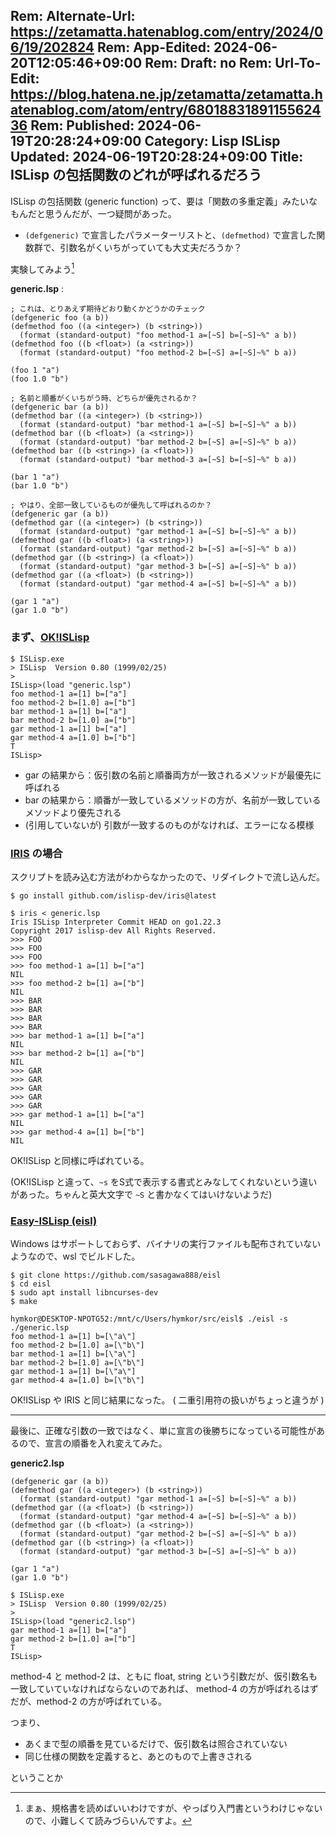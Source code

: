 Rem: Alternate-Url: https://zetamatta.hatenablog.com/entry/2024/06/19/202824
Rem: App-Edited: 2024-06-20T12:05:46+09:00
Rem: Draft: no
Rem: Url-To-Edit: https://blog.hatena.ne.jp/zetamatta/zetamatta.hatenablog.com/atom/entry/6801883189115562436
Rem: Published: 2024-06-19T20:28:24+09:00
Category: Lisp ISLisp
Updated: 2024-06-19T20:28:24+09:00
Title: ISLisp の包括関数のどれが呼ばれるだろう
---
ISLisp の包括関数 (generic function) って、要は「関数の多重定義」みたいなもんだと思うんだが、一つ疑問があった。

+ `(defgeneric)` で宣言したパラメーターリストと、`(defmethod)` で宣言した関数群で、引数名がくいちがっていても大丈夫だろうか？

実験してみよう[^1]

[^1]: まぁ、規格書を読めばいいわけですが、やっぱり入門書というわけじゃないので、小難しくて読みづらいんですよ。

**generic.lsp** :

```
; これは、とりあえず期待どおり動くかどうかのチェック
(defgeneric foo (a b))
(defmethod foo ((a <integer>) (b <string>))
  (format (standard-output) "foo method-1 a=[~S] b=[~S]~%" a b))
(defmethod foo ((b <float>) (a <string>))
  (format (standard-output) "foo method-2 b=[~S] a=[~S]~%" b a))

(foo 1 "a")
(foo 1.0 "b")

; 名前と順番がくいちがう時、どちらが優先されるか？
(defgeneric bar (a b))
(defmethod bar ((a <integer>) (b <string>))
  (format (standard-output) "bar method-1 a=[~S] b=[~S]~%" a b))
(defmethod bar ((b <float>) (a <string>))
  (format (standard-output) "bar method-2 b=[~S] a=[~S]~%" b a))
(defmethod bar ((b <string>) (a <float>))
  (format (standard-output) "bar method-3 a=[~S] b=[~S]~%" b a))

(bar 1 "a")
(bar 1.0 "b")

; やはり、全部一致しているものが優先して呼ばれるのか？
(defgeneric gar (a b))
(defmethod gar ((a <integer>) (b <string>))
  (format (standard-output) "gar method-1 a=[~S] b=[~S]~%" a b))
(defmethod gar ((b <float>) (a <string>))
  (format (standard-output) "gar method-2 b=[~S] a=[~S]~%" b a))
(defmethod gar ((b <string>) (a <float>))
  (format (standard-output) "gar method-3 b=[~S] a=[~S]~%" b a))
(defmethod gar ((a <float>) (b <string>))
  (format (standard-output) "gar method-4 a=[~S] b=[~S]~%" a b))

(gar 1 "a")
(gar 1.0 "b")
```

### まず、[OK!ISLisp](http://islisp.org/OKIISLisp.html)

```
$ ISLisp.exe
> ISLisp  Version 0.80 (1999/02/25)
>
ISLisp>(load "generic.lsp")
foo method-1 a=[1] b=["a"]
foo method-2 b=[1.0] a=["b"]
bar method-1 a=[1] b=["a"]
bar method-2 b=[1.0] a=["b"]
gar method-1 a=[1] b=["a"]
gar method-4 a=[1.0] b=["b"]
T
ISLisp>
```

+ gar の結果から：仮引数の名前と順番両方が一致されるメソッドが最優先に呼ばれる
+ bar の結果から：順番が一致しているメソッドの方が、名前が一致しているメソッドより優先される
+ (引用していないが) 引数が一致するのものがなければ、エラーになる模様

### [IRIS](https://github.com/islisp-dev/iris) の場合

スクリプトを読み込む方法がわからなかったので、リダイレクトで流し込んだ。

```
$ go install github.com/islisp-dev/iris@latest

$ iris < generic.lsp
Iris ISLisp Interpreter Commit HEAD on go1.22.3
Copyright 2017 islisp-dev All Rights Reserved.
>>> FOO
>>> FOO
>>> FOO
>>> foo method-1 a=[1] b=["a"]
NIL
>>> foo method-2 b=[1] a=["b"]
NIL
>>> BAR
>>> BAR
>>> BAR
>>> BAR
>>> bar method-1 a=[1] b=["a"]
NIL
>>> bar method-2 b=[1] a=["b"]
NIL
>>> GAR
>>> GAR
>>> GAR
>>> GAR
>>> GAR
>>> gar method-1 a=[1] b=["a"]
NIL
>>> gar method-4 a=[1] b=["b"]
NIL
```

OK!ISLisp と同様に呼ばれている。

(OK!ISLisp と違って、`~s` をS式で表示する書式とみなしてくれないという違いがあった。ちゃんと英大文字で `~S` と書かなくてはいけないようだ)

### [Easy-ISLisp (eisl)](https://github.com/sasagawa888/eisl)

Windows はサポートしておらず、バイナリの実行ファイルも配布されていないようなので、wsl でビルドした。

```
$ git clone https://github.com/sasagawa888/eisl
$ cd eisl
$ sudo apt install libncurses-dev
$ make
```

```
hymkor@DESKTOP-NPOTG52:/mnt/c/Users/hymkor/src/eisl$ ./eisl -s ./generic.lsp
foo method-1 a=[1] b=[\"a\"]
foo method-2 b=[1.0] a=[\"b\"]
bar method-1 a=[1] b=[\"a\"]
bar method-2 b=[1.0] a=[\"b\"]
gar method-1 a=[1] b=[\"a\"]
gar method-4 a=[1.0] b=[\"b\"]
```

OK!ISLisp や IRIS と同じ結果になった。
( 二重引用符の扱いがちょっと違うが )

---

最後に、正確な引数の一致ではなく、単に宣言の後勝ちになっている可能性があるので、宣言の順番を入れ変えてみた。

**generic2.lsp**

```
(defgeneric gar (a b))
(defmethod gar ((a <integer>) (b <string>))
  (format (standard-output) "gar method-1 a=[~S] b=[~S]~%" a b))
(defmethod gar ((a <float>) (b <string>))
  (format (standard-output) "gar method-4 a=[~S] b=[~S]~%" a b))
(defmethod gar ((b <float>) (a <string>))
  (format (standard-output) "gar method-2 b=[~S] a=[~S]~%" b a))
(defmethod gar ((b <string>) (a <float>))
  (format (standard-output) "gar method-3 b=[~S] a=[~S]~%" b a))

(gar 1 "a")
(gar 1.0 "b")
```

```
$ ISLisp.exe
> ISLisp  Version 0.80 (1999/02/25)
>
ISLisp>(load "generic2.lsp")
gar method-1 a=[1] b=["a"]
gar method-2 b=[1.0] a=["b"]
T
ISLisp>
```

method-4 と method-2 は、ともに float, string という引数だが、仮引数名も一致していていなければならないのであれば、 method-4 の方が呼ばれるはずだが、method-2 の方が呼ばれている。

つまり、

+ あくまで型の順番を見ているだけで、仮引数名は照合されていない
+ 同じ仕様の関数を定義すると、あとのもので上書きされる

ということか
